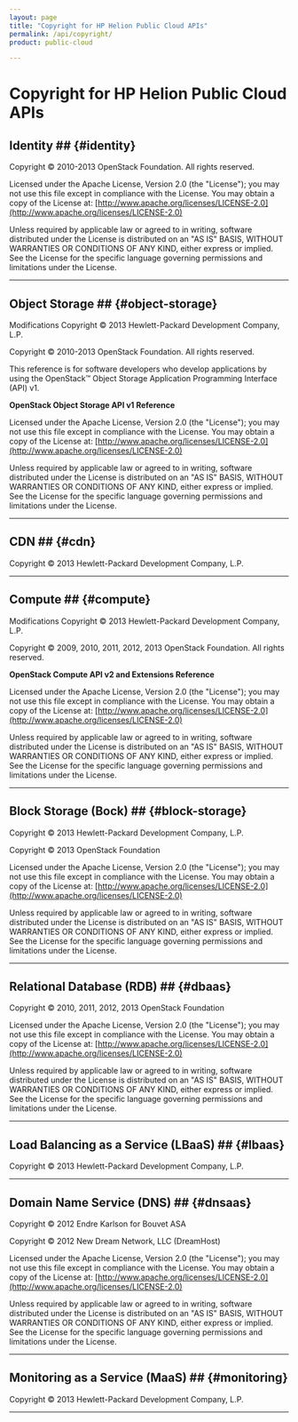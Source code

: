 ```yaml
---
layout: page
title: "Copyright for HP Helion Public Cloud APIs"
permalink: /api/copyright/
product: public-cloud

---
```

<!--PUBLISHED-->

# Copyright for HP Helion Public Cloud APIs

## Identity  ## {#identity}

Copyright &copy; 2010-2013 OpenStack Foundation.   All rights reserved.

Licensed under the Apache License, Version 2.0 (the "License"); you may not use this file except in compliance with the License. You may obtain a copy of the License at:
[http://www.apache.org/licenses/LICENSE-2.0](http://www.apache.org/licenses/LICENSE-2.0)

Unless required by applicable law or agreed to in writing, software distributed under the License is distributed on an "AS IS" BASIS, WITHOUT WARRANTIES OR CONDITIONS OF ANY KIND, either express or implied. See the License for the specific language governing permissions and limitations under the License.

----

## Object Storage ## {#object-storage}

Modifications Copyright &copy; 2013 Hewlett-Packard Development Company, L.P.

Copyright &copy; 2010-2013 OpenStack Foundation.   All rights reserved.

This reference is for software developers who develop applications by using the OpenStack&trade; Object Storage Application Programming Interface (API) v1.

**OpenStack Object Storage API v1 Reference**

Licensed under the Apache License, Version 2.0 (the "License"); you may not use this file except in compliance with the License. You may obtain a copy of the License at:
[http://www.apache.org/licenses/LICENSE-2.0](http://www.apache.org/licenses/LICENSE-2.0)

Unless required by applicable law or agreed to in writing, software distributed under the License is distributed on an "AS IS" BASIS, WITHOUT WARRANTIES OR CONDITIONS OF ANY KIND, either express or implied. See the License for the specific language governing permissions and limitations under the License.

----

## CDN ## {#cdn}

Copyright &copy; 2013 Hewlett-Packard Development Company, L.P.

----

## Compute ## {#compute}

Modifications Copyright &copy; 2013 Hewlett-Packard Development Company, L.P.

Copyright &copy; 2009, 2010, 2011, 2012, 2013 OpenStack Foundation.  All rights reserved.

**OpenStack Compute API v2 and Extensions Reference**

Licensed under the Apache License, Version 2.0 (the "License"); you may not use this file except in compliance with the License. You may obtain a copy of the License at:
[http://www.apache.org/licenses/LICENSE-2.0](http://www.apache.org/licenses/LICENSE-2.0)

Unless required by applicable law or agreed to in writing, software distributed under the License is distributed on an "AS IS" BASIS, WITHOUT WARRANTIES OR CONDITIONS OF ANY KIND, either express or implied. See the License for the specific language governing permissions and limitations under the License.

----

## Block Storage (Bock) ## {#block-storage}

Copyright &copy; 2013 Hewlett-Packard Development Company, L.P.

Copyright &copy; 2013 OpenStack Foundation

Licensed under the Apache License, Version 2.0 (the "License"); you may not use this file except in compliance with the License. You may obtain a copy of the License at:
[http://www.apache.org/licenses/LICENSE-2.0](http://www.apache.org/licenses/LICENSE-2.0)

Unless required by applicable law or agreed to in writing, software distributed under the License is distributed on an "AS IS" BASIS, WITHOUT WARRANTIES OR CONDITIONS OF ANY KIND, either express or implied. See the License for the specific language governing permissions and limitations under the License.

----

## Relational Database (RDB) ## {#dbaas}

Copyright &copy; 2010, 2011, 2012, 2013 OpenStack Foundation

Licensed under the Apache License, Version 2.0 (the "License"); you may not use this file except in compliance with the License. You may obtain a copy of the License at:
[http://www.apache.org/licenses/LICENSE-2.0](http://www.apache.org/licenses/LICENSE-2.0)

Unless required by applicable law or agreed to in writing, software distributed under the License is distributed on an "AS IS" BASIS, WITHOUT WARRANTIES OR CONDITIONS OF ANY KIND, either express or implied. See the License for the specific language governing permissions and limitations under the License.

----

## Load Balancing as a Service (LBaaS) ## {#lbaas}

Copyright &copy; 2013 Hewlett-Packard Development Company, L.P.

----

## Domain Name Service (DNS) ## {#dnsaas}

Copyright &copy; 2012 Endre Karlson for Bouvet ASA

Copyright &copy; 2012 New Dream Network, LLC (DreamHost)

Licensed under the Apache License, Version 2.0 (the "License"); you may not use this file except in compliance with the License. You may obtain a copy of the License at:
[http://www.apache.org/licenses/LICENSE-2.0](http://www.apache.org/licenses/LICENSE-2.0)

Unless required by applicable law or agreed to in writing, software distributed under the License is distributed on an "AS IS" BASIS, WITHOUT WARRANTIES OR CONDITIONS OF ANY KIND, either express or implied. See the License for the specific language governing permissions and limitations under the License.

----

## Monitoring as a Service (MaaS) ## {#monitoring}

Copyright &copy; 2013 Hewlett-Packard Development Company, L.P.

----

